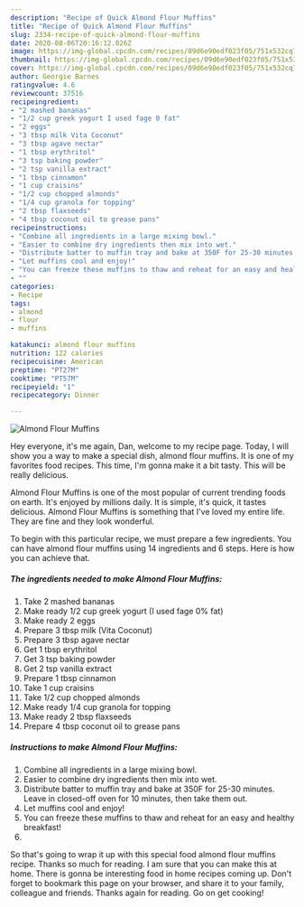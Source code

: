 ```yaml
---
description: "Recipe of Quick Almond Flour Muffins"
title: "Recipe of Quick Almond Flour Muffins"
slug: 2334-recipe-of-quick-almond-flour-muffins
date: 2020-08-06T20:16:12.026Z
image: https://img-global.cpcdn.com/recipes/09d6e90edf023f05/751x532cq70/almond-flour-muffins-recipe-main-photo.jpg
thumbnail: https://img-global.cpcdn.com/recipes/09d6e90edf023f05/751x532cq70/almond-flour-muffins-recipe-main-photo.jpg
cover: https://img-global.cpcdn.com/recipes/09d6e90edf023f05/751x532cq70/almond-flour-muffins-recipe-main-photo.jpg
author: Georgie Barnes
ratingvalue: 4.6
reviewcount: 37516
recipeingredient:
- "2 mashed bananas"
- "1/2 cup greek yogurt I used fage 0 fat"
- "2 eggs"
- "3 tbsp milk Vita Coconut"
- "3 tbsp agave nectar"
- "1 tbsp erythritol"
- "3 tsp baking powder"
- "2 tsp vanilla extract"
- "1 tbsp cinnamon"
- "1 cup craisins"
- "1/2 cup chopped almonds"
- "1/4 cup granola for topping"
- "2 tbsp flaxseeds"
- "4 tbsp coconut oil to grease pans"
recipeinstructions:
- "Combine all ingredients in a large mixing bowl."
- "Easier to combine dry ingredients then mix into wet."
- "Distribute batter to muffin tray and bake at 350F for 25-30 minutes. Leave in closed-off oven for 10 minutes, then take them out."
- "Let muffins cool and enjoy!"
- "You can freeze these muffins to thaw and reheat for an easy and healthy breakfast!"
- ""
categories:
- Recipe
tags:
- almond
- flour
- muffins

katakunci: almond flour muffins 
nutrition: 122 calories
recipecuisine: American
preptime: "PT27M"
cooktime: "PT57M"
recipeyield: "1"
recipecategory: Dinner

---
```



![Almond Flour Muffins](https://img-global.cpcdn.com/recipes/09d6e90edf023f05/751x532cq70/almond-flour-muffins-recipe-main-photo.jpg)

Hey everyone, it's me again, Dan, welcome to my recipe page. Today, I will show you a way to make a special dish, almond flour muffins. It is one of my favorites food recipes. This time, I'm gonna make it a bit tasty. This will be really delicious.

Almond Flour Muffins is one of the most popular of current trending foods on earth. It's enjoyed by millions daily. It is simple, it's quick, it tastes delicious. Almond Flour Muffins is something that I've loved my entire life. They are fine and they look wonderful.




To begin with this particular recipe, we must prepare a few ingredients. You can have almond flour muffins using 14 ingredients and 6 steps. Here is how you can achieve that.

<!--inarticleads1-->

##### The ingredients needed to make Almond Flour Muffins:

1. Take 2 mashed bananas
1. Make ready 1/2 cup greek yogurt (I used fage 0% fat)
1. Make ready 2 eggs
1. Prepare 3 tbsp milk (Vita Coconut)
1. Prepare 3 tbsp agave nectar
1. Get 1 tbsp erythritol
1. Get 3 tsp baking powder
1. Get 2 tsp vanilla extract
1. Prepare 1 tbsp cinnamon
1. Take 1 cup craisins
1. Take 1/2 cup chopped almonds
1. Make ready 1/4 cup granola for topping
1. Make ready 2 tbsp flaxseeds
1. Prepare 4 tbsp coconut oil to grease pans




<!--inarticleads2-->

##### Instructions to make Almond Flour Muffins:

1. Combine all ingredients in a large mixing bowl.
1. Easier to combine dry ingredients then mix into wet.
1. Distribute batter to muffin tray and bake at 350F for 25-30 minutes. Leave in closed-off oven for 10 minutes, then take them out.
1. Let muffins cool and enjoy!
1. You can freeze these muffins to thaw and reheat for an easy and healthy breakfast!
1. 




So that's going to wrap it up with this special food almond flour muffins recipe. Thanks so much for reading. I am sure that you can make this at home. There is gonna be interesting food in home recipes coming up. Don't forget to bookmark this page on your browser, and share it to your family, colleague and friends. Thanks again for reading. Go on get cooking!
